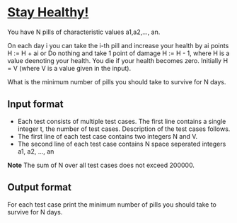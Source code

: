 # [Stay Healthy!][link]

You have N pills of characteristic values a1,a2,..., an.

On each day i you can take the i-th pill and increase your health by ai points H := H + ai or Do nothing and take 1 point of damage H := H - 1, where H is a value deenoting your health. You die if your health becomes zero. Initially H = V (where V is a value given in the input).

What is the minimum number of pills you should take to survive for N days.

## Input format

- Each test consists of multiple test cases. The first line contains a single integer t, the number of test cases. Description of the test cases follows.
- The first line of each test case contains two integers N and V.
- The second line of each test case contains N space seperated integers a1, a2, ..., an

**Note** The sum of N over all test cases does not exceed 200000.

## Output format

For each test case print the minimum number of pills you should take to survive for N days.

[link]: https://www.hackerearth.com/practice/algorithms/greedy/basics-of-greedy-algorithms/practice-problems/algorithm/good-health-c0c56f5f/
